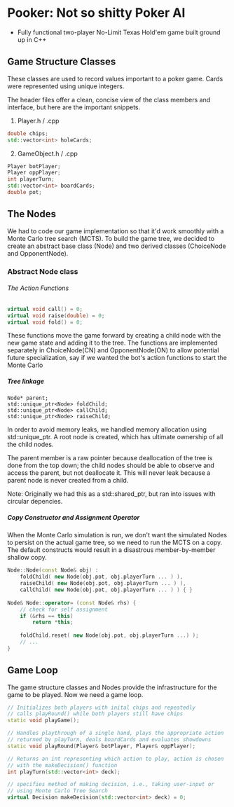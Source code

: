 # Pooker: Not so shitty Poker AI
* Fully functional two-player No-Limit Texas Hold'em game built ground up in C++

## Game Structure Classes
These classes are used to record values important to a poker game. Cards were represented using unique integers.

The header files offer a clean, concise view of the class members and interface, but here are the important snippets.
1. Player.h / .cpp
```cpp
double chips;
std::vector<int> holeCards;
```
2. GameObject.h / .cpp
```cpp
Player botPlayer;
Player oppPlayer;
int playerTurn;
std::vector<int> boardCards;
double pot;
```
## The Nodes
We had to code our game implementation so that it'd work smoothly with a Monte Carlo tree search (MCTS). To build the game tree, we decided to create an abstract base class (Node) and two derived classes (ChoiceNode and OpponentNode).


### Abstract Node class
###### The Action Functions
```cpp
virtual void call() = 0;
virtual void raise(double) = 0;
virtual void fold() = 0;
```
These functions move the game forward by creating a child node with the new game state and adding it to the tree. The functions are implemented separately in ChoiceNode(CN) and OpponentNode(ON) to allow potential future specialization, say if we wanted the bot's action functions to start the Monte Carlo

##### Tree linkage
```
Node* parent;
std::unique_ptr<Node> foldChild;
std::unique_ptr<Node> callChild;
std::unique_ptr<Node> raiseChild;
```

In order to avoid memory leaks, we handled memory allocation using std::unique_ptr. A root node is created, which has ultimate ownership of all the child nodes. 

The parent member is a raw pointer because deallocation of the tree is done from the top down; the child nodes should be able to observe and access the parent, but not deallocate it. This will never leak because a parent node is never created from a child.

Note: Originally we had this as a std::shared_ptr, but ran into issues with circular depencies.

##### Copy Constructor and Assignment Operator
When the Monte Carlo simulation is run, we don't want the simulated Nodes to persist on the actual game tree, so we need to run the MCTS on a copy. The default constructs would result in a disastrous member-by-member shallow copy.
```cpp
Node::Node(const Node& obj) :
	foldChild( new Node(obj.pot, obj.playerTurn ... ) ),
    raiseChild( new Node(obj.pot, obj.playerTurn ... ) ),
    callChild( new Node(obj.pot, obj.playerTurn ... ) ) { }
    
Node& Node::operator= (const Node& rhs) {
	// check for self assignment
    if (&rhs == this)
    	return *this;
        
    foldChild.reset( new Node(obj.pot, obj.playerTurn ...) );
    // ...
}
```

## Game Loop
The game structure classes and Nodes provide the infrastructure for the game to be played. Now we need a game loop.

```cpp
// Initializes both players with inital chips and repeatedly
// calls playRound() while both players still have chips
static void playGame();

// Handles playthrough of a single hand, plays the appropriate action
// returned by playTurn, deals boardCards and evaluates showdowns
static void playRound(Player& botPlayer, Player& oppPlayer);

// Returns an int representing which action to play, action is chosen
// with the makeDecision() function
int playTurn(std::vector<int> deck);

// specifies method of making decision, i.e., taking user-input or
// using Monte Carlo Tree Search
virtual Decision makeDecision(std::vector<int> deck) = 0;
```


